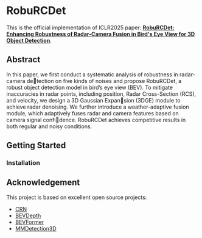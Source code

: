 # RobuRCDet

This is the official implementation of ICLR2025 paper: [**RobuRCDet: Enhancing Robustness of Radar-Camera Fusion in Bird's Eye View for 3D Object Detection**](https://arxiv.org/abs/2502.13071).


## Abstract
In this paper, we first conduct a systematic analysis of robustness in radar-camera detection on five kinds of noises and propose RobuRCDet, a robust object detection
model in bird’s eye view (BEV).
To mitigate inaccuracies in radar points, including position, Radar Cross-Section (RCS), and velocity, we design a 3D Gaussian Expansion (3DGE) module to achieve radar denoising.
We further introduce a weather-adaptive fusion module, which adaptively fuses radar and camera features based on camera signal confidence. 
RobuRCDet achieves competitive results in both regular and noisy conditions.


## Getting Started

### Installation



## Acknowledgement
This project is based on excellent open source projects:
- [CRN](https://github.com/youngskkim/CRN)
- [BEVDepth](https://github.com/Megvii-BaseDetection/BEVDepth)
- [BEVFormer](https://github.com/fundamentalvision/BEVFormer)
- [MMDetection3D](https://github.com/open-mmlab/mmdetection3d)
